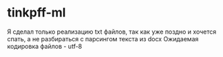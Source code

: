 # tinkpff-ml
Я сделал только реализацию txt файлов, так как уже поздно и хочется спать, а не разбираться с парсингом текста из docx
Ожидаемая кодировка файлов - utf-8
